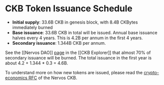 # CKB Token Issuance Schedule

* **Initial supply**:  33.6B CKB in genesis block, with 8.4B CKBytes immediately burned
* **Base issuance**:  33.6B CKB in total will be issued. Annual base issuance halves every 4 years. This is 4.2B per annum in the first 4 years.
* **Secondary issuance**: 1.344B CKB per annum.

See the [[Nervos DAO]] [page](https://explorer.nervos.org/nervosdao) in the [[CKB Explorer]] that almost 70% of secondary issuance will be burned. The total issuance in the first year is about 4.2 + 1.344 * 0.3 = 4.6B.

To understand more on how new tokens are issued, please read the [crypto-economics RFC](https://github.com/nervosnetwork/rfcs/blob/master/rfcs/0015-ckb-cryptoeconomics/0015-ckb-cryptoeconomics.md) of the Nervos CKB.